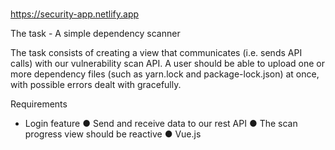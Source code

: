 # 

https://security-app.netlify.app

The task - A simple dependency scanner

The task consists of creating a view that communicates (i.e. sends API calls) with our
vulnerability scan API. A user should be able to upload one or more dependency files (such
as yarn.lock and package-lock.json) at once, with possible errors dealt with gracefully.



Requirements

* Login feature 
● Send and receive data to our rest API
● The scan progress view should be reactive
● Vue.js
